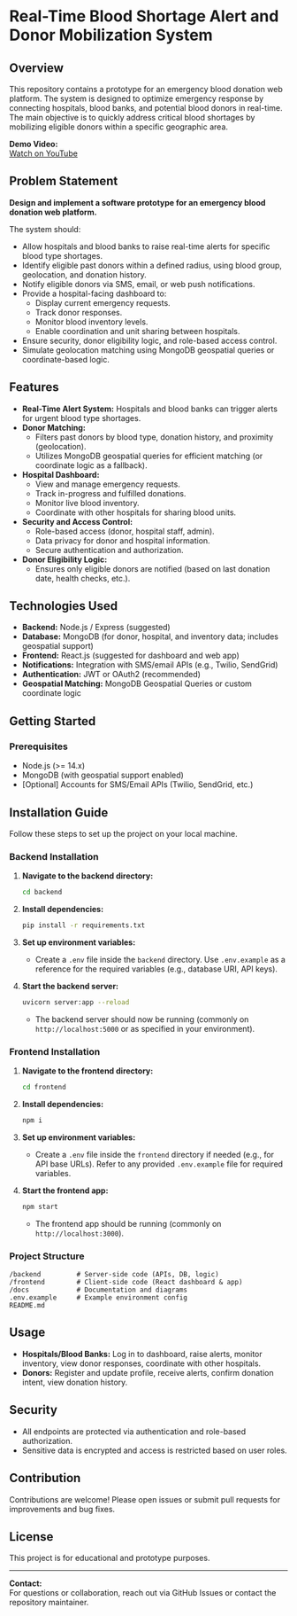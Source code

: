 # Real-Time Blood Shortage Alert and Donor Mobilization System

## Overview

This repository contains a prototype for an emergency blood donation web platform. The system is designed to optimize emergency response by connecting hospitals, blood banks, and potential blood donors in real-time. The main objective is to quickly address critical blood shortages by mobilizing eligible donors within a specific geographic area.

**Demo Video:**  
[Watch on YouTube](https://www.youtube.com/watch?v=o1wo_7QGuuA)

## Problem Statement

**Design and implement a software prototype for an emergency blood donation web platform.**

The system should:
- Allow hospitals and blood banks to raise real-time alerts for specific blood type shortages.
- Identify eligible past donors within a defined radius, using blood group, geolocation, and donation history.
- Notify eligible donors via SMS, email, or web push notifications.
- Provide a hospital-facing dashboard to:
  - Display current emergency requests.
  - Track donor responses.
  - Monitor blood inventory levels.
  - Enable coordination and unit sharing between hospitals.
- Ensure security, donor eligibility logic, and role-based access control.
- Simulate geolocation matching using MongoDB geospatial queries or coordinate-based logic.

## Features

- **Real-Time Alert System:** Hospitals and blood banks can trigger alerts for urgent blood type shortages.
- **Donor Matching:** 
  - Filters past donors by blood type, donation history, and proximity (geolocation).
  - Utilizes MongoDB geospatial queries for efficient matching (or coordinate logic as a fallback).
- **Hospital Dashboard:** 
  - View and manage emergency requests.
  - Track in-progress and fulfilled donations.
  - Monitor live blood inventory.
  - Coordinate with other hospitals for sharing blood units.
- **Security and Access Control:** 
  - Role-based access (donor, hospital staff, admin).
  - Data privacy for donor and hospital information.
  - Secure authentication and authorization.
- **Donor Eligibility Logic:** 
  - Ensures only eligible donors are notified (based on last donation date, health checks, etc.).

## Technologies Used

- **Backend:** Node.js / Express (suggested)
- **Database:** MongoDB (for donor, hospital, and inventory data; includes geospatial support)
- **Frontend:** React.js (suggested for dashboard and web app)
- **Notifications:** Integration with SMS/email APIs (e.g., Twilio, SendGrid)
- **Authentication:** JWT or OAuth2 (recommended)
- **Geospatial Matching:** MongoDB Geospatial Queries or custom coordinate logic

## Getting Started

### Prerequisites

- Node.js (>= 14.x)
- MongoDB (with geospatial support enabled)
- [Optional] Accounts for SMS/Email APIs (Twilio, SendGrid, etc.)

## Installation Guide

Follow these steps to set up the project on your local machine.

### Backend Installation

1. **Navigate to the backend directory:**
   ```bash
   cd backend
   ```

2. **Install dependencies:**
   ```bash
   pip install -r requirements.txt
   ```

3. **Set up environment variables:**
   - Create a `.env` file inside the `backend` directory. Use `.env.example` as a reference for the required variables (e.g., database URI, API keys).
   
4. **Start the backend server:**
   ```bash
   uvicorn server:app --reload
   ```
   - The backend server should now be running (commonly on `http://localhost:5000` or as specified in your environment).

### Frontend Installation

1. **Navigate to the frontend directory:**
   ```bash
   cd frontend
   ```

2. **Install dependencies:**
   ```bash
   npm i
   ```

3. **Set up environment variables:**
   - Create a `.env` file inside the `frontend` directory if needed (e.g., for API base URLs). Refer to any provided `.env.example` file for required variables.

4. **Start the frontend app:**
   ```bash
   npm start
   ```
   - The frontend app should be running (commonly on `http://localhost:3000`).

### Project Structure

```
/backend         # Server-side code (APIs, DB, logic)
/frontend        # Client-side code (React dashboard & app)
/docs            # Documentation and diagrams
.env.example     # Example environment config
README.md
```

## Usage

- **Hospitals/Blood Banks:** Log in to dashboard, raise alerts, monitor inventory, view donor responses, coordinate with other hospitals.
- **Donors:** Register and update profile, receive alerts, confirm donation intent, view donation history.

## Security

- All endpoints are protected via authentication and role-based authorization.
- Sensitive data is encrypted and access is restricted based on user roles.

## Contribution

Contributions are welcome! Please open issues or submit pull requests for improvements and bug fixes.

## License

This project is for educational and prototype purposes.

---

**Contact:**  
For questions or collaboration, reach out via GitHub Issues or contact the repository maintainer.
